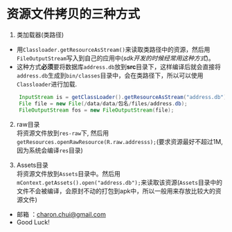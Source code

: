 资源文件拷贝的三种方式
=====
1. 类加载器(类路径)                 
- 用`Classloader.getResourceAsStream()`来读取类路径中的资源，然后用`FileOutputStream`写入到自己的应用中(*sdk开发的时候经常用这种方式*)。
- 这种方式**必须**要将数据库`address.db`放到**src**目录下，这样编译后就会直接将`address.db`生成到`bin/classes`目录中，会在类路径下，所以可以使用`Classloader`进行加载.
```java
    InputStream is = getClassLoader().getResourceAsStream("address.db");
    File file = new File(/data/data/包名/files/address.db);
    FileOutputStream fos = new FileOutputStream(file);
```
2. raw目录   
    将资源文件放到`res-raw`下, 然后用`getResources.openRawResource(R.raw.addresss);`(要求资源最好不超过1M,因为系统会编译`res`目录)

3. Assets目录   
    将资源文件放到`Assets`目录中。然后用`mContext.getAssets().open("address.db");`来读取该资源(`Assets`目录中的文件不会被编译，会原封不动的打包到apk中，所以一般用来存放比较大的资源文件)

- 邮箱 ：charon.chui@gmail.com  
- Good Luck! 